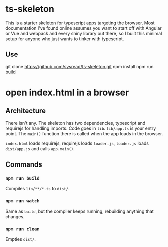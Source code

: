 # ts-skeleton

This is a starter skeleton for typescript apps targeting the browser. Most
documentation I've found online assumes you want to start off with Angular or
Vue and webpack and every shiny library out there, so I built this minimal
setup for anyone who just wants to tinker with typescript.

## Use

  git clone https://github.com/sysread/ts-skeleton.git
  npm install
  npm run build
  # open index.html in a browser

## Architecture

There isn't any. The skeleton has two dependencies, typescript and requirejs
for handling imports. Code goes in `lib`. `lib/app.ts` is your entry point.
The `main()` function there is called when the app loads in the browser.

`index.html` loads requirejs, requirejs loads `loader.js`, `loader.js` loads
`dist/app.js` and calls `app.main()`.

## Commands

### `npm run build`

Compiles `lib/**/*.ts` to `dist/`.

### `npm run watch`

Same as `build`, but the compiler keeps running, rebuilding anything that
changes.

### `npm run clean`

Empties `dist/`.
